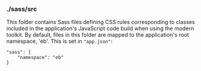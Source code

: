 ### ./sass/src

This folder contains Sass files defining CSS rules corresponding to classes
included in the application's JavaScript code build when using the modern toolkit.
By default, files in this folder are mapped to the application's root namespace, 'eb'.
This is set in `"app.json"`:

    "sass": {
        "namespace": "eb"
    }